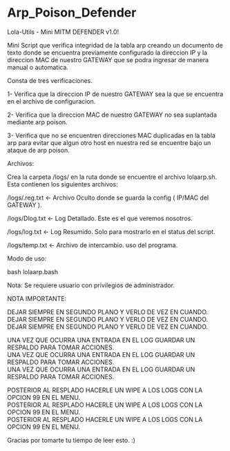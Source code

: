 # Arp_Poison_Defender

Lola-Utils - Mini MITM DEFENDER v1.0!

Mini Script que verifica integridad de la tabla arp creando un documento de texto donde 
se encuentra previamente configurado la direccion IP y la direccion MAC de nuestro 
GATEWAY que se podra ingresar de manera manual o automatica.

Consta de tres verificaciones.

1- Verifica que la direccion IP de nuestro GATEWAY sea la que se encuentra en el archivo
   de configuracion.

2- Verifica que la direccion MAC de nuestro GATEWAY no sea suplantada mediante arp 
   poison.

3- Verifica que no se encuentren direcciones MAC duplicadas en la tabla arp para evitar
   que algun otro host en nuestra red se encuentre bajo un ataque de arp poison.

Archivos:

Crea la carpeta /logs/ en la ruta donde se encuentre el archivo lolaarp.sh.
Esta contienen los siguientes archivos:

/logs/.reg.txt <- Archivo Oculto donde se guarda la config ( IP/MAC del GATEWAY ).

/logs/Dlog.txt <- Log Detallado. Este es el que veremos nosotros. 

/logs/log.txt <- Log Resumido. Solo para mostrarlo en el status del script. 

/logs/temp.txt <- Archivo de intercambio. uso del programa. 

Modo de uso: 

bash lolaarp.bash

Nota: Se requiere usuario con privilegios de administrador.

NOTA IMPORTANTE: 

DEJAR SIEMPRE EN SEGUNDO PLANO Y VERLO DE VEZ EN CUANDO.
DEJAR SIEMPRE EN SEGUNDO PLANO Y VERLO DE VEZ EN CUANDO.
DEJAR SIEMPRE EN SEGUNDO PLANO Y VERLO DE VEZ EN CUANDO. 

UNA VEZ QUE OCURRA UNA ENTRADA EN EL LOG GUARDAR UN RESPALDO PARA TOMAR ACCIONES.   
UNA VEZ QUE OCURRA UNA ENTRADA EN EL LOG GUARDAR UN RESPALDO PARA TOMAR ACCIONES.   
UNA VEZ QUE OCURRA UNA ENTRADA EN EL LOG GUARDAR UN RESPALDO PARA TOMAR ACCIONES.   

POSTERIOR AL RESPLADO HACERLE UN WIPE A LOS LOGS CON LA OPCION 99 EN EL MENU.  
POSTERIOR AL RESPLADO HACERLE UN WIPE A LOS LOGS CON LA OPCION 99 EN EL MENU.  
POSTERIOR AL RESPLADO HACERLE UN WIPE A LOS LOGS CON LA OPCION 99 EN EL MENU.  

Gracias por tomarte tu tiempo de leer esto.  :)
